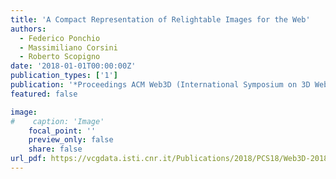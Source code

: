 ```yaml
---
title: 'A Compact Representation of Relightable Images for the Web'
authors:
  - Federico Ponchio
  - Massimiliano Corsini
  - Roberto Scopigno
date: '2018-01-01T00:00:00Z'
publication_types: ['1']
publication: '*Proceedings ACM Web3D (International Symposium on 3D Web Technology)*'
featured: false

image:
#    caption: 'Image'
    focal_point: ''
    preview_only: false
    share: false
url_pdf: https://vcgdata.isti.cnr.it/Publications/2018/PCS18/Web3D-2018.pdf
---
```

